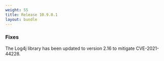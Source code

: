```yaml
---
weight: 55
title: Release 10.9.0.1
layout: bundle
---
```


### Fixes

The Log4j library has been updated to version 2.16 to mitigate CVE-2021-44228.